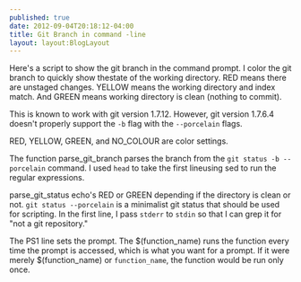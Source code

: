 ```yaml
---
published: true
date: 2012-09-04T20:18:12-04:00
title: Git Branch in command -line
layout: layout:BlogLayout
---
```


Here's a script to show the git branch in the command prompt. I color the git branch to quickly show thestate of the working directory. RED means there are unstaged changes. YELLOW means the working directory and index match. And GREEN means working directory is clean (nothing to commit).

This is known to work with git version 1.7.12. However, git version 1.7.6.4 doesn't properly support the `-b` flag with the `--porcelain` flags.

<script src="https://gist.github.com/danramteke/3658683.js?file=.bash_login"> </script>

RED, YELLOW, GREEN, and NO_COLOUR are color settings.

The function parse_git_branch parses the branch from the `git status -b --porcelain` command. I used `head` to take the first lineusing sed to run the regular expressions.

parse_git_status echo's RED or GREEN depending if the directory is clean or not. `git status --porcelain` is a minimalist git status that should be used for scripting. In the first line, I pass `stderr` to `stdin` so that I can grep it for "not a git repository."

The PS1 line sets the prompt. The \$(function_name) runs the function every time the prompt is accessed, which is what you want for a prompt. If it were merely $(function_name) or `function_name`, the function would be run only once.
